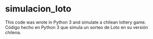 # simulacion_loto
This code was wrote in Python 3 and simulate a chilean lottery game.
Código hecho en Python 3 que simula un sorteo de Loto en su versión chilena.

